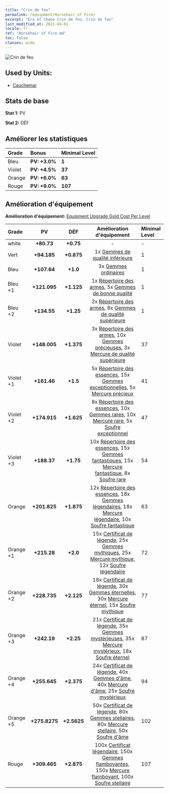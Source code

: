 ```yaml
---
title: "Crin de feu"
permalink: /equipment/Horsehair of Fire/
excerpt: "Era of Chaos Crin de feu. Crin de feu"
last_modified_at: 2021-04-01
locale: fr
ref: "Horsehair of Fire.md"
toc: false
classes: wide
---
```


  ![Crin de feu](/images/e/e_5084.png)

## Used by Units:

* [Cauchemar](/fr/units/Nightmare/) 


## Stats de base
 **Stat 1:** PV

 **Stat 2:** DÉF

## Améliorer les statistiques

  |     Grade    |   Bonus | Minimal Level | 
  |:-------------|:--------|:--------------| 
  | Bleu | **PV: +3.0%** | **1** | 
  | Violet | **PV: +4.5%** | **37** | 
  | Orange | **PV: +6.0%** | **63** | 
  | Rouge | **PV: +9.0%** | **107** | 


## Amélioration d'équipement
 **Amélioration d'équipement:** [Equipment Upgrade Gold Cost Per Level](/equipment/EquipmentUpgradeCostPerLevel/) 

  |          Grade      | PV | DÉF | Amélioration d'équipement | Minimal Level |
  |:--------------------|:---------:|:---------:|:----------------:|:--------------|
  | white | **+80.73** | **+0.75** | - | - |
  | Vert | **+94.185** | **+0.875** | 1x [Gemmes de qualité inférieure](/fr/Items/mat_4/) | 1 |
  | Bleu | **+107.64** | **+1.0** | 3x [Gemmes ordinaires](/fr/Items/mat_10/) | 1 |
  | Bleu +1 | **+121.095** | **+1.125** | 1x [Répertoire des armes](/fr/Items/mat_18/), 5x [Gemmes de bonne qualité](/fr/Items/mat_16/) | 1 |
  | Bleu +2 | **+134.55** | **+1.25** | 2x [Répertoire des armes](/fr/Items/mat_25/), 8x [Gemmes de qualité supérieure](/fr/Items/mat_23/) | 1 |
  | Violet | **+148.005** | **+1.375** | 3x [Répertoire des armes](/fr/Items/mat_32/), 10x [Gemmes précieuses](/fr/Items/mat_30/), 3x [Mercure de qualité supérieure](/fr/Items/mat_21/) | 37 |
  | Violet +1 | **+161.46** | **+1.5** | 5x [Répertoire des essences](/fr/Items/mat_39/), 15x [Gemmes exceptionnelles](/fr/Items/mat_37/), 5x [Mercure précieux](/fr/Items/mat_28/) | 41 |
  | Violet +2 | **+174.915** | **+1.625** | 8x [Répertoire des essences](/fr/Items/mat_46/), 10x [Gemmes rares](/fr/Items/mat_44/), 10x [Mercure rare](/fr/Items/mat_42/), 5x [Soufre exceptionnel](/fr/Items/mat_36/) | 47 |
  | Violet +3 | **+188.37** | **+1.75** | 10x [Répertoire des essences](/fr/Items/mat_53/), 15x [Gemmes fantastiques](/fr/Items/mat_51/), 15x [Mercure fantastique](/fr/Items/mat_49/), 8x [Soufre rare](/fr/Items/mat_43/) | 54 |
  | Orange | **+201.825** | **+1.875** | 12x [Répertoire des essences](/fr/Items/mat_60/), 18x [Gemmes légendaires](/fr/Items/mat_58/), 18x [Mercure légendaire](/fr/Items/mat_56/), 10x [Soufre fantastique](/fr/Items/mat_50/) | 63 |
  | Orange +1 | **+215.28** | **+2.0** | 15x [Certificat de légende](/fr/Items/mat_67/), 25x [Gemmes mythiques](/fr/Items/mat_65/), 25x [Mercure mythique](/fr/Items/mat_63/), 12x [Soufre légendaire](/fr/Items/mat_57/) | 72 |
  | Orange +2 | **+228.735** | **+2.125** | 18x [Certificat de légende](/fr/Items/mat_74/), 30x [Gemmes éternelles](/fr/Items/mat_72/), 30x [Mercure éternel](/fr/Items/mat_70/), 15x [Soufre mythique](/fr/Items/mat_64/) | 77 |
  | Orange +3 | **+242.19** | **+2.25** | 21x [Certificat de légende](/fr/Items/mat_81/), 35x [Gemmes mystérieuses](/fr/Items/mat_79/), 35x [Mercure mystérieux](/fr/Items/mat_77/), 18x [Soufre éternel](/fr/Items/mat_71/) | 87 |
  | Orange +4 | **+255.645** | **+2.375** | 24x [Certificat de légende](/fr/Items/mat_88/), 40x [Gemmes d'âme](/fr/Items/mat_86/), 40x [Mercure d'âme](/fr/Items/mat_84/), 25x [Soufre mystérieux](/fr/Items/mat_78/) | 94 |
  | Orange +5 | **+275.8275** | **+2.5625** | 50x [Certificat de légende](/fr/Items/mat_95/), 80x [Gemmes stellaires](/fr/Items/mat_93/), 80x [Mercure stellaire](/fr/Items/mat_91/), 50x [Soufre d'âme](/fr/Items/mat_85/) | 102 |
  | Rouge | **+309.465** | **+2.875** | 100x [Certificat légendaire](/fr/Items/mat_102/), 150x [Gemmes flamboyantes](/fr/Items/mat_100/), 150x [Mercure flamboyant](/fr/Items/mat_98/), 100x [Soufre stellaire](/fr/Items/mat_92/) | 107 |

